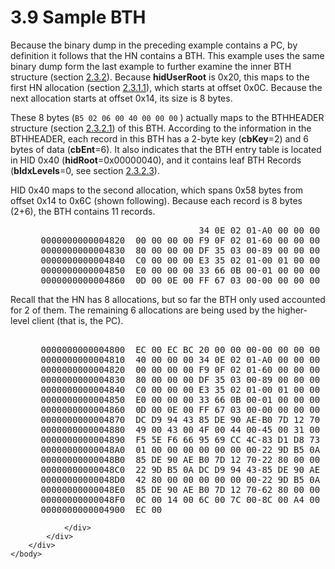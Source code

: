 <html dir="LTR" xmlns:mshelp="http://msdn.microsoft.com/mshelp" xmlns:ddue="http://ddue.schemas.microsoft.com/authoring/2003/5" xmlns:xlink="http://www.w3.org/1999/xlink" xmlns:tool="http://www.microsoft.com/tooltip">
    <head>
        <meta http-equiv="Content-Type" content="text/html; CHARSET=utf-8"></meta>
        <meta name="save" content="history"></meta>
        <title>3.9 Sample BTH</title>
        <xml>
            <mshelp:toctitle title="3.9 Sample BTH"></mshelp:toctitle>
            <mshelp:rltitle title="[MS-PST]: Sample BTH"></mshelp:rltitle>
            <mshelp:keyword index="A" term="f706a5a7-14ff-4fb0-bc3c-2ed7955de13d"></mshelp:keyword>
            <mshelp:attr name="DCSext.ContentType" value="open specification"></mshelp:attr>
            <mshelp:attr name="AssetID" value="f706a5a7-14ff-4fb0-bc3c-2ed7955de13d"></mshelp:attr>
            <mshelp:attr name="TopicType" value="kbRef"></mshelp:attr>
            <mshelp:attr name="DCSext.Title" value="[MS-PST]: Sample BTH" />
        </xml>
    </head>
    <body>
        <div id="header">
            <h1 class="heading">3.9 Sample BTH</h1>
        </div>
        <div id="mainSection">
            <div id="mainBody">
                <div id="allHistory" class="saveHistory"></div>
                <div id="sectionSection0" class="section" name="collapseableSection">
                    

<p>Because the binary dump in the preceding example contains a
PC, by definition it follows that the HN contains a BTH. This example uses the
same binary dump form the last example to further examine the inner BTH
structure (section <a href="2dd1a95a-c8b1-4ac5-87d1-10cb8de64053.htm">2.3.2</a>).
Because <b>hidUserRoot</b> is 0x20, this maps to the first HN allocation
(section <a href="85b9e985-ea53-447f-b70c-eb82bfbdcbc9.htm">2.3.1.1</a>),
which starts at offset 0x0C. Because the next allocation starts at offset 0x14,
its size is 8 bytes.</p>

<p>These 8 bytes (<code>B5 02 06 00 40 00 00 00</code> ) actually maps to the BTHHEADER structure (section <a href="5a6ab19e-1f44-4def-ad64-7bd82d94bd78.htm">2.3.2.1</a>) of this BTH.
According to the information in the BTHHEADER, each record in this BTH has a
2-byte key (<b>cbKey</b>=2) and 6 bytes of data (<b>cbEnt</b>=6). It also
indicates that the BTH entry table is located in HID 0x40 (<b>hidRoot</b>=0x00000040),
and it contains leaf BTH Records (<b>bIdxLevels</b>=0, see section <a href="660db569-c8f7-4516-82ad-44709b1c667f.htm">2.3.2.3</a>).</p>

<p>HID 0x40 maps to the second allocation, which spans 0x58
bytes from offset 0x14 to 0x6C (shown following). Because each record is 8
bytes (2+6), the BTH contains 11 records.</p>

<dl>
<dd>
<div><pre>                               34 0E 02 01-A0 00 00 00 38 0E 03 00  *@...4.......8...*
 0000000000004820  00 00 00 00 F9 0F 02 01-60 00 00 00 01 30 1F 00  *........`....0..*
 0000000000004830  80 00 00 00 DF 35 03 00-89 00 00 00 E0 35 02 01  *.....5.......5..*
 0000000000004840  C0 00 00 00 E3 35 02 01-00 01 00 00 E7 35 02 01  *.....5.......5..*
 0000000000004850  E0 00 00 00 33 66 0B 00-01 00 00 00 FA 66 03 00  *....3f.......f..*
 0000000000004860  0D 00 0E 00 FF 67 03 00-00 00 00 00
</pre></div>
</dd></dl>

<p>Recall that the HN has 8 allocations, but so far the BTH
only used accounted for 2 of them. The remaining 6 allocations are being used
by the higher-level client (that is, the PC).</p>

<dl>
<dd>
<div><pre>  
 0000000000004800  EC 00 EC BC 20 00 00 00-00 00 00 00 B5 02 06 00  *.... ...........*
 0000000000004810  40 00 00 00 34 0E 02 01-A0 00 00 00 38 0E 03 00  *@...4.......8...*
 0000000000004820  00 00 00 00 F9 0F 02 01-60 00 00 00 01 30 1F 00  *........`....0..*
 0000000000004830  80 00 00 00 DF 35 03 00-89 00 00 00 E0 35 02 01  *.....5.......5..*
 0000000000004840  C0 00 00 00 E3 35 02 01-00 01 00 00 E7 35 02 01  *.....5.......5..*
 0000000000004850  E0 00 00 00 33 66 0B 00-01 00 00 00 FA 66 03 00  *....3f.......f..*
 0000000000004860  0D 00 0E 00 FF 67 03 00-00 00 00 00 22 9D B5 0A  *.....g......&quot;...*
 0000000000004870  DC D9 94 43 85 DE 90 AE-B0 7D 12 70 55 00 4E 00  *...C.....}.pU.N.*
 0000000000004880  49 00 43 00 4F 00 44 00-45 00 31 00 01 00 00 00  *I.C.O.D.E.1.....*
 0000000000004890  F5 5E F6 66 95 69 CC 4C-83 D1 D8 73 98 99 02 85  *.^.f.i.L...s....*
 00000000000048A0  01 00 00 00 00 00 00 00-22 9D B5 0A DC D9 94 43  *........&quot;......C*
 00000000000048B0  85 DE 90 AE B0 7D 12 70-22 80 00 00 00 00 00 00  *.....}.p&quot;.......*
 00000000000048C0  22 9D B5 0A DC D9 94 43-85 DE 90 AE B0 7D 12 70  *&quot;......C.....}.p*
 00000000000048D0  42 80 00 00 00 00 00 00-22 9D B5 0A DC D9 94 43  *B.......&quot;......C*
 00000000000048E0  85 DE 90 AE B0 7D 12 70-62 80 00 00 08 00 00 00  *.....}.pb.......*
 00000000000048F0  0C 00 14 00 6C 00 7C 00-8C 00 A4 00 BC 00 D4 00  *....l.|.........*
 0000000000004900  EC 00                                            *..              *
</pre></div>
</dd></dl>


                </div>
            </div>
        </div>
    </body>
</html>